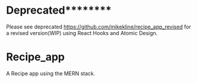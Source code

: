 # **********Deprecated******************     
Please see deprecated https://github.com/mikekline/recipe_app_revised for a revised version(WIP) using React Hooks and Atomic Design.

# Recipe_app
A Recipe app using the MERN stack.
